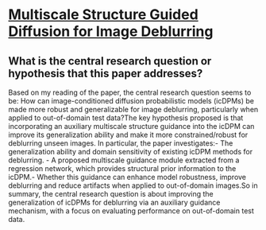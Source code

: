 # [Multiscale Structure Guided Diffusion for Image Deblurring](https://arxiv.org/abs/2212.01789)

## What is the central research question or hypothesis that this paper addresses?

 Based on my reading of the paper, the central research question seems to be: How can image-conditioned diffusion probabilistic models (icDPMs) be made more robust and generalizable for image deblurring, particularly when applied to out-of-domain test data?The key hypothesis proposed is that incorporating an auxiliary multiscale structure guidance into the icDPM can improve its generalization ability and make it more constrained/robust for deblurring unseen images. In particular, the paper investigates:- The generalization ability and domain sensitivity of existing icDPM methods for deblurring. - A proposed multiscale guidance module extracted from a regression network, which provides structural prior information to the icDPM.- Whether this guidance can enhance model robustness, improve deblurring and reduce artifacts when applied to out-of-domain images.So in summary, the central research question is about improving the generalization of icDPMs for deblurring via an auxiliary guidance mechanism, with a focus on evaluating performance on out-of-domain test data.
